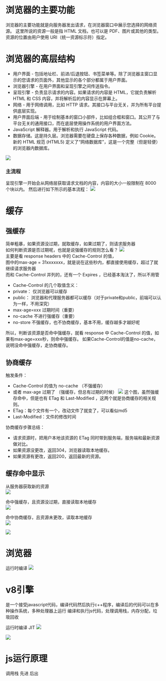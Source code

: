# 浏览器的主要功能
浏览器的主要功能就是向服务器发出请求，在浏览器窗口中展示您选择的网络资源。
这里所说的资源一般是指 HTML 文档，也可以是 PDF、图片或其他的类型。
资源的位置由用户使用 URI（统一资源标示符）指定。

# 浏览器的高层结构
+ 用户界面 - 包括地址栏、前进/后退按钮、书签菜单等。除了浏览器主窗口显示的您请求的页面外，其他显示的各个部分都属于用户界面。
+ 浏览器引擎 - 在用户界面和呈现引擎之间传送指令。
+ 呈现引擎 - 负责显示请求的内容。如果请求的内容是 HTML，它就负责解析 HTML 和 CSS 内容，并将解析后的内容显示在屏幕上。
+ 网络 - 用于网络调用，比如 HTTP 请求。其接口与平台无关，并为所有平台提供底层实现。
+ 用户界面后端 - 用于绘制基本的窗口小部件，比如组合框和窗口。其公开了与平台无关的通用接口，而在底层使用操作系统的用户界面方法。
+ JavaScript 解释器。用于解析和执行 JavaScript 代码。
+ 数据存储。这是持久层。浏览器需要在硬盘上保存各种数据，例如 Cookie。新的 HTML 规范 (HTML5) 定义了“网络数据库”，这是一个完整（但是轻便）的浏览器内数据库。

![](image/browser.png)

### 主流程
呈现引擎一开始会从网络层获取请求文档的内容，内容的大小一般限制在 8000 个块以内。
然后进行如下所示的基本流程：
![](image/render-process.png)

# 缓存
## 强缓存
简单粗暴，如果资源没过期，就取缓存，如果过期了，则请求服务器 <br/>
如何判断资源是否过期呢，也就是说强缓存的规则怎么看？
![](image/cache.png) <br/>
主要是看 response headers 中的 Cache-Control 的值，<br/>
图中的max-age = 31xxxxxxx，就是说在这些秒内，都直接使用缓存，超过了就继续请求服务器 <br/>
而和 Cache-Control 并列的，还有一个 Expires ，已经基本淘汰了，所以不用管 <br/>
+ Cache-Control 的几个取值含义：
+ private： 仅浏览器可以缓存
+ public： 浏览器和代理服务器都可以缓存（对于private和public，前端可以认为一样，不用深究）
+ max-age=xxx 过期时间（重要）
+ no-cache  不进行强缓存（重要）
+ no-store   不强缓存，也不协商缓存，基本不用，缓存越多才越好呢

所以，判断该资源是否命中强缓存，就看 response 中 Cache-Control 的值，如果有max-age=xxx秒，则命中强缓存。
如果Cache-Control的值是no-cache，说明没命中强缓存，走协商缓存。 <br/>

## 协商缓存
触发条件：
+ Cache-Control 的值为 no-cache （不强缓存）
+ 或者 max-age 过期了 （强缓存，但总有过期的时候）
![](image/cache-2.png)
这个图，虽然强缓存命中，但是也有 ETag 和 Last-Modified ，这两个就是协商缓存的相关规则。<br/>
+ ETag：每个文件有一个，改动文件了就变了，可以看似md5
+ Last-Modified：文件的修改时间

协商缓存步骤总结：
+ 请求资源时，把用户本地该资源的 ETag 同时带到服务端，服务端和最新资源做对比。
+ 如果资源没更改，返回304，浏览器读取本地缓存。
+ 如果资源有更改，返回200，返回最新的资源。

## 缓存命中显示
从服务器获取新的资源 <br/>
![](image/new.png)

命中强缓存，且资源没过期，直接读取本地缓存<br/>
![](image/cache-strong.png)

命中协商缓存，且资源未更改，读取本地缓存 <br/>
![](image/cache-discuss.png)

![](image/cache-flow.png)

# 浏览器
运行时编译
![](image/process.png)

# v8引擎
是一个接受javascript代码，编译代码然后执行c++程序，编译后的代码可以在多种操作系统，多种处理器上运行
编译和执行js代码，处理调用栈，内存分配，垃圾回收

运行时编译 JIT
![](image/v8.png) <br/>

![](image/v8-1.png)

# js运行原理
调用栈 先进 后出

